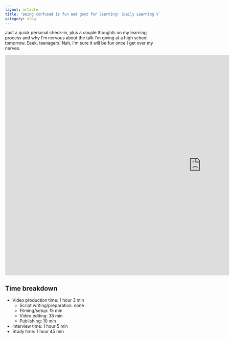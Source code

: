 ```yaml
---
layout: article
title: "Being confused is fun and good for learning! (Daily Learning Vlog #99)"
category: vlog
---
```


Just a quick personal check-in, plus a couple thoughts on my learning process and why I'm nervous about the talk I'm giving at a high school tomorrow. Eeek, teenagers! Nah, I'm sure it will be fun once I get over my nerves.

<iframe width="1280" height="720" src="https://www.youtube.com/embed/CbfEU35cRJ0" frameborder="0" allowfullscreen></iframe>

## Time breakdown

- Video production time: 1 hour 3 min
  - Script writing/preparation: none
  - Filming/setup: 15 min
  - Video editing: 38 min
  - Publishing: 10 min
- Interview time: 1 hour 5 min
- Study time: 1 hour 45 min